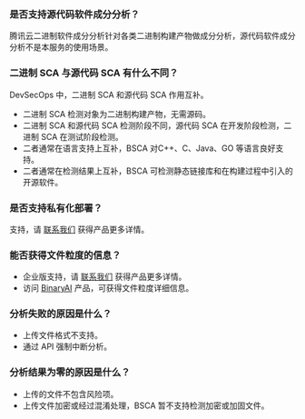 ### 是否支持源代码软件成分分析？
腾讯云二进制软件成分分析针对各类二进制构建产物做成分分析，源代码软件成分分析不是本服务的使用场景。

### 二进制 SCA 与源代码 SCA 有什么不同？
DevSecOps 中，二进制 SCA 和源代码 SCA 作用互补。
- 二进制 SCA 检测对象为二进制构建产物，无需源码。
- 二进制 SCA 和源代码 SCA 检测阶段不同，源代码 SCA 在开发阶段检测，二进制 SCA 在测试阶段检测。
- 二者通常在语言支持上互补，BSCA 对C++、C、Java、GO 等语言良好支持。
- 二者通常在检测结果上互补，BSCA 可检测静态链接库和在构建过程中引入的开源软件。

### 是否支持私有化部署？
支持，请 [联系我们](https://cloud.tencent.com/online-service?from=connect-us) 获得产品更多详情。

### 能否获得文件粒度的信息？
- 企业版支持，请 [联系我们](https://cloud.tencent.com/online-service?from=connect-us) 获得产品更多详情。
- 访问 [BinaryAI](https://www.binaryai.net/) 产品，可获得文件粒度详细信息。

### 分析失败的原因是什么？
- 上传文件格式不支持。
- 通过 API 强制中断分析。

### 分析结果为零的原因是什么？
- 上传的文件不包含风险项。
- 上传文件加密或经过混淆处理，BSCA 暂不支持检测加密或加固文件。
